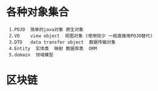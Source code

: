 # 各种对象集合

     1.POJO  简单的java对象 原生对象
     2.VO    view object  视图对象 (使用较少 一般直接用POJO替代)
     3.DTO   data transfer object  数据传输对象
     4.Entity  实体类  映射 数据库表  ORM
     5.domain  领域模型 
     
# 区块链